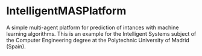 # IntelligentMASPlatform
A simple multi-agent platform for prediction of intances with machine learning algorithms. This is an example for the Intelligent Systems subject of the Computer Engineering degree at the Polytechnic University of Madrid (Spain).
